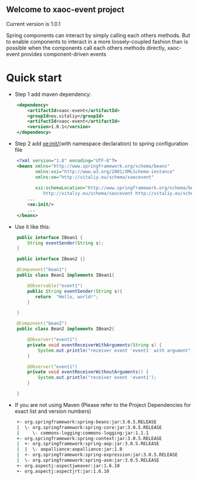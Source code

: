 Welcome to xaoc-event project
-----------------------------

Current version is 1.0.1

Spring components can interact by simply calling each others methods. But to enable components to interact in a more loosely-coupled fashion than is possible when the components call each others methods directly, xaoc-event provides component-driven events


Quick start
===========

-   Step 1 add maven dependency:
```xml
    <dependency>   
        <artifactId>xaoc-event</artifactId>
        <groupId>eu.vitaliy</groupId>
        <artifactId>xaoc-event</artifactId>
        <version>1.0.1</version>
    </dependency>
```
-   Step 2 add <xe:init/>(with namespace declaration) to spring configuration file
```xml
    <?xml version="1.0" encoding="UTF-8"?>
    <beans xmlns="http://www.springframework.org/schema/beans"
           xmlns:xsi="http://www.w3.org/2001/XMLSchema-instance"
           xmlns:xe="http://vitaliy.eu/schema/xaocevent"
     
           xsi:schemaLocation="http://www.springframework.org/schema/beans http://www.springframework.org/schema/beans/spring-beans-3.0.xsd
              http://vitaliy.eu/schema/xaocevent http://vitaliy.eu/schema/xaocevent/xaocevent.xsd">
        ...
        <xe:init/>
        ...
    </beans>
```
-   Use it like this:
```java
    public interface IBean1 {
        String eventSender(String s);
    }

    public interface IBean2 {}

    @Component("bean1")
    public class Bean1 implements IBean1{

        @Observable("event1")
        public String eventSender(String s){
           return  "Hello, world!";
        }

    }

    @Component("bean2")
    public class Bean2 implements IBean2{

        @Observer("event1")
        private void eventReceiverWithArguments(String s) {
            System.out.println("receiver event 'event1' with argument" + s);
        }

        @Observer("event1")
        private void eventReceiverWithoutArguments() {
            System.out.println("receiver event 'event1');
        }

    }
```
-   If you are not using Maven (Please refer to the Project Dependencies for exact list and version numbers)

```bash
    +- org.springframework:spring-beans:jar:3.0.5.RELEASE
    |  \- org.springframework:spring-core:jar:3.0.5.RELEASE
    |     \- commons-logging:commons-logging:jar:1.1.1
    +- org.springframework:spring-context:jar:3.0.5.RELEASE
    |  +- org.springframework:spring-aop:jar:3.0.5.RELEASE
    |  |  \- aopalliance:aopalliance:jar:1.0
    |  +- org.springframework:spring-expression:jar:3.0.5.RELEASE
    |  \- org.springframework:spring-asm:jar:3.0.5.RELEASE
    +- org.aspectj:aspectjweaver:jar:1.6.10
    +- org.aspectj:aspectjrt:jar:1.6.10
```
